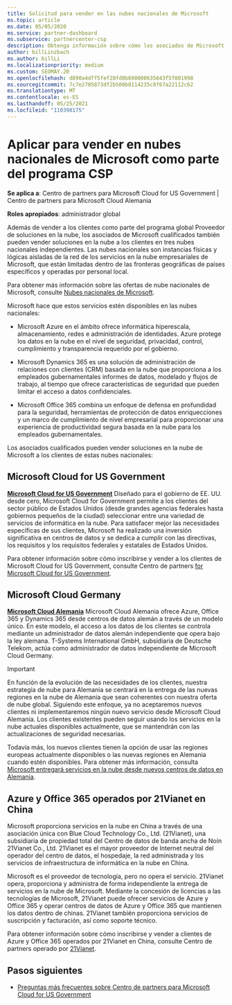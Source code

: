 ```yaml
---
title: Solicitud para vender en las nubes nacionales de Microsoft
ms.topic: article
ms.date: 05/05/2020
ms.service: partner-dashboard
ms.subservice: partnercenter-csp
description: Obtenga información sobre cómo los asociados de Microsoft Proveedor de soluciones en la nube programa pueden vender a los clientes inscritos en nubes nacionales compatibles.
author: billLinzbach
ms.author: billLi
ms.localizationpriority: medium
ms.custom: SEOMAY.20
ms.openlocfilehash: d890a4dff5fef28fd0b698000635643f5f801998
ms.sourcegitcommit: 7c7e2705873df2b500b8114235c8f67a22112c62
ms.translationtype: MT
ms.contentlocale: es-ES
ms.lasthandoff: 05/25/2021
ms.locfileid: "110398175"
---
```

# <a name="apply-to-sell-in-microsoft-national-clouds-as-part-of-the-csp-program"></a>Aplicar para vender en nubes nacionales de Microsoft como parte del programa CSP

**Se aplica a**: Centro de partners para Microsoft Cloud for US Government | Centro de partners para Microsoft Cloud Alemania

**Roles apropiados**: administrador global

Además de vender a los clientes como parte del programa global Proveedor de soluciones en la nube, los asociados de Microsoft cualificados también pueden vender soluciones en la nube a los clientes en tres nubes nacionales independientes. Las nubes nacionales son instancias físicas y lógicas aisladas de la red de los servicios en la nube empresariales de Microsoft, que están limitadas dentro de las fronteras geográficas de países específicos y operadas por personal local.

Para obtener más información sobre las ofertas de nube nacionales de Microsoft, consulte [Nubes nacionales de Microsoft](https://www.microsoft.com/trustcenter/cloudservices/nationalcloud).

Microsoft hace que estos servicios estén disponibles en las nubes nacionales:

-   Microsoft Azure en el ámbito ofrece informática hiperescala, almacenamiento, redes e administración de identidades. Azure protege los datos en la nube en el nivel de seguridad, privacidad, control, cumplimiento y transparencia requerido por el gobierno.

-   Microsoft Dynamics 365 es una solución de administración de relaciones con clientes (CRM) basada en la nube que proporciona a los empleados gubernamentales informes de datos, modelado y flujos de trabajo, al tiempo que ofrece características de seguridad que pueden limitar el acceso a datos confidenciales.

-   Microsoft Office 365 combina un enfoque de defensa en profundidad para la seguridad, herramientas de protección de datos enriquecciones y un marco de cumplimiento de nivel empresarial para proporcionar una experiencia de productividad segura basada en la nube para los empleados gubernamentales.

Los asociados cualificados pueden vender soluciones en la nube de Microsoft a los clientes de estas nubes nacionales:

## <a name="microsoft-cloud-for-us-government"></a>Microsoft Cloud for US Government

[**Microsoft Cloud for US Government**](https://www.microsoft.com/trustcenter/cloudservices/nationalcloud#Microsoft_Cloud_for_US) Diseñado para el gobierno de EE. UU. desde cero, Microsoft Cloud for Government permite a los clientes del sector público de Estados Unidos (desde grandes agencias federales hasta gobiernos pequeños de la ciudad) seleccionar entre una variedad de servicios de informática en la nube. Para satisfacer mejor las necesidades específicas de sus clientes, Microsoft ha realizado una inversión significativa en centros de datos y se dedica a cumplir con las directivas, los requisitos y los requisitos federales y estatales de Estados Unidos. 

Para obtener información sobre cómo inscribirse y vender a los clientes de Microsoft Cloud for US Government, consulte Centro de partners [for Microsoft Cloud for US Government](partner-center-for-microsoft-us-govt-cloud.md).

## <a name="microsoft-cloud-germany"></a>Microsoft Cloud Germany

[**Microsoft Cloud Alemania**](https://www.microsoft.com/trustcenter/cloudservices/nationalcloud#Microsoft_Cloud_Germany) Microsoft Cloud Alemania ofrece Azure, Office 365 y Dynamics 365 desde centros de datos alemán a través de un modelo único. En este modelo, el acceso a los datos de los clientes se controla mediante un administrador de datos alemán independiente que opera bajo la ley alemana. T-Systems International GmbH, subsidiaria de Deutsche Telekom, actúa como administrador de datos independiente de Microsoft Cloud Germany.

> [!IMPORTANT]  
> En función de la evolución de las necesidades de los clientes, nuestra estrategia de nube para Alemania se centrará en la entrega de las nuevas regiones en la nube de Alemania que sean coherentes con nuestra oferta de nube global. Siguiendo este enfoque, ya no aceptaremos nuevos clientes ni implementaremos ningún nuevo servicio desde Microsoft Cloud Alemania. Los clientes existentes pueden seguir usando los servicios en la nube actuales disponibles actualmente, que se mantendrán con las actualizaciones de seguridad necesarias.
>  
> Todavía más, los nuevos clientes tienen la opción de usar las regiones europeas actualmente disponibles o las nuevas regiones en Alemania cuando estén disponibles. Para obtener más información, consulta [Microsoft entregará servicios en la nube desde nuevos centros de datos en Alemania](https://news.microsoft.com/europe/2018/08/31/microsoft-to-deliver-cloud-services-from-new-datacentres-in-germany-in-2019-to-meet-evolving-customer-needs/).

    
## <a name="azure-and-office-365-operated-by-21vianet-in-china"></a>Azure y Office 365 operados por 21Vianet en China

Microsoft proporciona servicios en la nube en China a través de una asociación única con Blue Cloud Technology Co., Ltd. (21Vianet), una subsidiaria de propiedad total del Centro de datos de banda ancha de Noín 21Vianet Co., Ltd. 21Vianet es el mayor proveedor de Internet neutral del operador del centro de datos, el hospedaje, la red administrada y los servicios de infraestructura de informática en la nube en China. 

Microsoft es el proveedor de tecnología, pero no opera el servicio. 21Vianet opera, proporciona y administra de forma independiente la entrega de servicios en la nube de Microsoft. Mediante la concesión de licencias a las tecnologías de Microsoft, 21Vianet puede ofrecer servicios de Azure y Office 365 y operar centros de datos de Azure y Office 365 que mantienen los datos dentro de chinas. 21Vianet también proporciona servicios de suscripción y facturación, así como soporte técnico.

Para obtener información sobre cómo inscribirse y vender a clientes de Azure y Office 365 operados por 21Vianet en China, consulte Centro de partners operado por [21Vianet](https://www.21vbluecloud.com/partner-china/welcome/).

## <a name="next-steps"></a>Pasos siguientes

- [Preguntas más frecuentes sobre Centro de partners para Microsoft Cloud for US Government](faq-for-us-govt-cloud.md)
